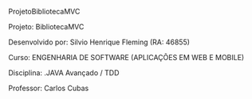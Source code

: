 ProjetoBibliotecaMVC

Projeto: BibliotecaMVC

Desenvolvido por: Silvio Henrique Fleming (RA: 46855)

Curso: ENGENHARIA DE SOFTWARE (APLICAÇÕES EM WEB E MOBILE)

Disciplina: .JAVA Avançado / TDD

Professor: Carlos Cubas
